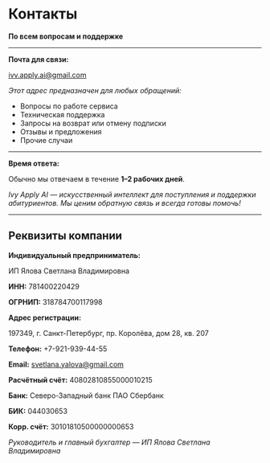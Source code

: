 # Контакты

**По всем вопросам и поддержке**

---

**Почта для связи:**

[ivv.apply.ai@gmail.com](mailto:ivv.apply.ai@gmail.com)

*Этот адрес предназначен для любых обращений:*

- Вопросы по работе сервиса
- Техническая поддержка
- Запросы на возврат или отмену подписки
- Отзывы и предложения
- Прочие случаи

---

**Время ответа:**

Обычно мы отвечаем в течение **1–2 рабочих дней**.

*Ivy Apply AI — искусственный интеллект для поступления и поддержки абитуриентов. Мы ценим обратную связь и всегда готовы помочь!*

---

## Реквизиты компании

**Индивидуальный предприниматель:**

ИП Ялова Светлана Владимировна

**ИНН:** 781400220429

**ОГРНИП:** 318784700117998

**Адрес регистрации:**

197349, г. Санкт-Петербург, пр. Королёва, дом 28, кв. 207

**Телефон:** +7-921-939-44-55

**Email:** [svetlana.yalova@gmail.com](mailto:svetlana.yalova@gmail.com)

**Расчётный счёт:** 40802810855000010215

**Банк:** Северо-Западный банк ПАО Сбербанк

**БИК:** 044030653

**Корр. счёт:** 30101810500000000653

*Руководитель и главный бухгалтер — ИП Ялова Светлана Владимировна*